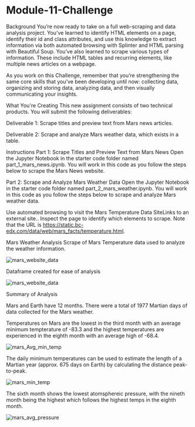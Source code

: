 # Module-11-Challenge

Background
You’re now ready to take on a full web-scraping and data analysis project. You’ve learned to identify HTML elements on a page, identify their id and class attributes, and use this knowledge to extract information via both automated browsing with Splinter and HTML parsing with Beautiful Soup. You’ve also learned to scrape various types of information. These include HTML tables and recurring elements, like multiple news articles on a webpage.

As you work on this Challenge, remember that you’re strengthening the same core skills that you’ve been developing until now: collecting data, organizing and storing data, analyzing data, and then visually communicating your insights.

What You're Creating
This new assignment consists of two technical products. You will submit the following deliverables:

Deliverable 1: Scrape titles and preview text from Mars news articles.

Deliverable 2: Scrape and analyze Mars weather data, which exists in a table.

Instructions
Part 1: Scrape Titles and Preview Text from Mars News
Open the Jupyter Notebook in the starter code folder named part_1_mars_news.ipynb. You will work in this code as you follow the steps below to scrape the Mars News website.

Part 2: Scrape and Analyze Mars Weather Data
Open the Jupyter Notebook in the starter code folder named part_2_mars_weather.ipynb. You will work in this code as you follow the steps below to scrape and analyze Mars weather data.

Use automated browsing to visit the Mars Temperature Data SiteLinks to an external site.. Inspect the page to identify which elements to scrape. Note that the URL is https://static.bc-edx.com/data/web/mars_facts/temperature.html.

Mars Weather Analysis
Scrape of Mars Temperature data used to analyze the weather information.

![mars_website_data](https://user-images.githubusercontent.com/117309455/225374306-3e3b21f8-9355-4699-883c-516676c34404.png)

Dataframe created for ease of analysis

![mars_website_data](https://user-images.githubusercontent.com/117309455/225375011-79ea5b4f-7641-4c4a-b461-c1ad2b4c3dd9.png)

Summary of Analysis

Mars and Earth have 12 months. There were a total of 1977 Martian days of data collected for the Mars weather.

Temperatures on Mars are the lowest in the third month with an average minimum tempterature of -83.3 and the highest temperatures are experienced in the eighth month with an average high of -68.4.

![mars_Avg_min_temp](https://user-images.githubusercontent.com/117309455/225376389-efabafed-ecc5-4815-ab21-03ea3dbcf468.png)

The daily minimum temperatures can be used to estimate the length of a Martian year (approx. 675 days on Earth) by calculating the distance peak-to-peak. 

![mars_min_temp](https://user-images.githubusercontent.com/117309455/225377719-f857422a-8938-4c7e-bd3c-62757686ac63.png)

The sixth month shows the lowest atomsphereic pressure, with the nineth month being the highest which follows the highest temps in the eighth month.

![mars_avg_pressure](https://user-images.githubusercontent.com/117309455/225376749-e2cc3653-06a1-489f-8c29-949b4305552a.png)

